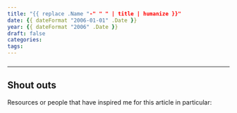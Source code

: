 ```yaml
---
title: "{{ replace .Name "-" " " | title | humanize }}"
date: {{ dateFormat "2006-01-01" .Date }}
year: {{ dateFormat "2006" .Date }}
draft: false
categories:
tags:
---
```


###

---

## Shout outs
Resources or people that have inspired me for this article in particular:
